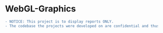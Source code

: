 # WebGL-Graphics
```diff
- NOTICE: This project is to display reports ONLY. 
- The codebase the projects were developed on are confidential and thus cannot be shared.
```
